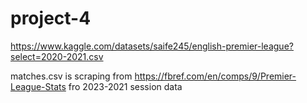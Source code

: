 # project-4

https://www.kaggle.com/datasets/saife245/english-premier-league?select=2020-2021.csv


matches.csv is scraping from https://fbref.com/en/comps/9/Premier-League-Stats fro 2023-2021 session data
